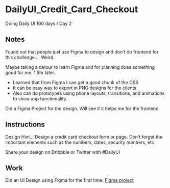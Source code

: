 # DailyUI_Credit_Card_Checkout

Doing Daily UI 100 days / Day 2

## Notes

Found out that people just use Figma to design and don't do frontend for this challenge.... Weird.

Maybe taking a detour to learn Figma and for planning does something good for me. 1.5hr later..

- Learned that from Figma I can get a good chunk of the CSS
- It can be easy way to export in PNG designs for the clients
- Also can do prototypes using phone layouts, transitions, and animations to show app functionality. 

Did a Figma Project for the design. Will see if it helps me for the frontend.

## Instructions

Design Hint...  Design a credit card checkout form or page. Don't forget the important elements such as the numbers, dates, security numbers, etc.  

Share your design on Dribbble or Twitter with #DailyUI  

## Work

Did an UI Design using Figma for the first time. [Figma project](https://www.figma.com/file/LdhlswKojFG2L5ExUj28XE/DailyUI-002-Credit-Card-Checkout?node-id=0%3A1)
